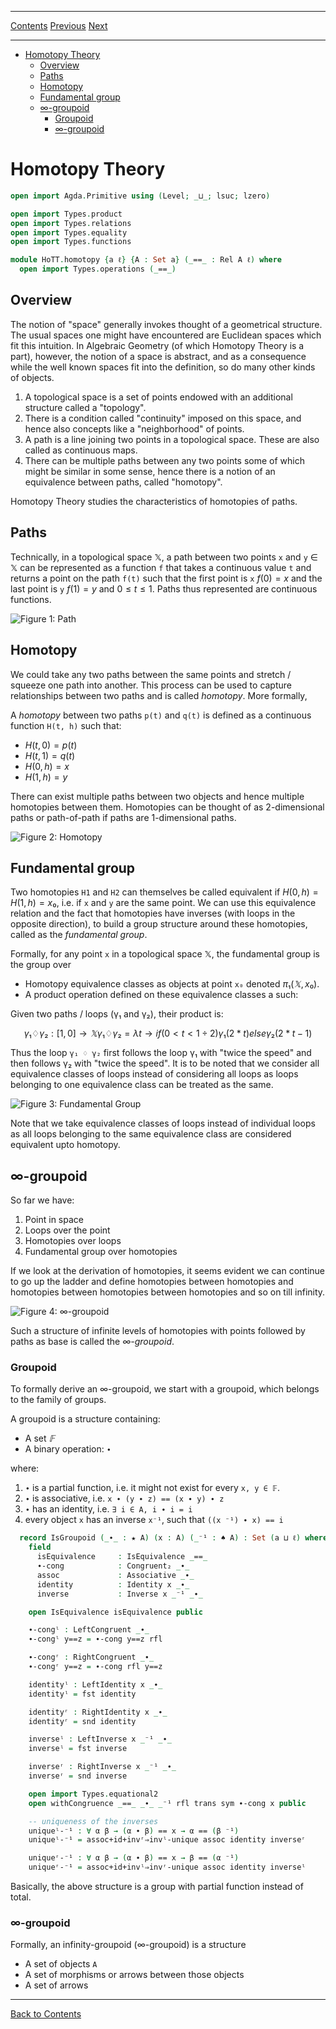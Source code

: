 ****
[Contents](contents.html)
[Previous](HoTT.introduction.html)
[Next](HoTT.paths.html)

<!-- START doctoc generated TOC please keep comment here to allow auto update -->
<!-- DON'T EDIT THIS SECTION, INSTEAD RE-RUN doctoc TO UPDATE -->
****

- [Homotopy Theory](#homotopy-theory)
  - [Overview](#overview)
  - [Paths](#paths)
  - [Homotopy](#homotopy)
  - [Fundamental group](#fundamental-group)
  - [∞-groupoid](#%E2%88%9E-groupoid)
    - [Groupoid](#groupoid)
    - [∞-groupoid](#%E2%88%9E-groupoid-1)

<!-- END doctoc generated TOC please keep comment here to allow auto update -->

# Homotopy Theory


```agda
open import Agda.Primitive using (Level; _⊔_; lsuc; lzero)

open import Types.product
open import Types.relations
open import Types.equality
open import Types.functions

module HoTT.homotopy {a ℓ} {A : Set a} (_==_ : Rel A ℓ) where
  open import Types.operations (_==_)
```

## Overview

The notion of "space" generally invokes thought of a geometrical structure. The usual spaces one might have encountered are Euclidean spaces which fit this intuition. In Algebraic Geometry (of which Homotopy Theory is a part), however, the notion of a space is abstract, and as a consequence while the well known spaces fit into the definition, so do many other kinds of objects.

1. A topological space is a set of points endowed with an additional structure called a "topology".
2. There is a condition called "continuity" imposed on this space, and hence also concepts like a "neighborhood" of points.
3. A path is a line joining two points in a topological space. These are also called as continuous maps.
4. There can be multiple paths between any two points some of which might be similar in some sense, hence there is a notion of an equivalence between paths, called "homotopy".

Homotopy Theory studies the characteristics of homotopies of paths.

## Paths

Technically, in a topological space 𝕏, a path between two points `x` and `y` ∈ 𝕏 can be represented as a function `f` that takes a continuous value `t` and returns a point on the path `f(t)` such that the first point is `x` $f(0) = x$ and the last point is `y` $f(1) = y$ and $0 ≤ t ≤ 1$. Paths thus represented are continuous functions.

![Figure 1: Path](/artwork/pathType.png)

## Homotopy

We could take any two paths between the same points and stretch / squeeze one path into another. This process can be used to capture relationships between two paths and is called _homotopy_. More formally,

A _homotopy_ between two paths `p(t)` and `q(t)` is defined as a continuous function `H(t, h)` such that:

- $H(t, 0) = p(t)$
- $H(t, 1) = q(t)$
- $H(0, h) = x$
- $H(1, h) = y$

There can exist multiple paths between two objects and hence multiple homotopies between them. Homotopies can be thought of as 2-dimensional paths or path-of-path if paths are 1-dimensional paths.

![Figure 2: Homotopy](/artwork/homotopy.png)

## Fundamental group

Two homotopies `H1` and `H2` can themselves be called equivalent if $H(0, h) = H(1, h) = x₀$, i.e. if `x` and `y` are the same point. We can use this equivalence relation and the fact that homotopies have inverses (with loops in the opposite direction), to build a group structure around these homotopies, called as the _fundamental group_.

Formally, for any point `x` in a topological space 𝕏, the fundamental group is the group over
- Homotopy equivalence classes as objects at point `x₀` denoted $π₁(𝕏, x₀)$.
- A product operation defined on these equivalence classes a such:

Given two paths / loops (γ₁ and γ₂), their product is:

```math
γ₁ ♢ γ₂ : [1,0] → 𝕏
γ₁ ♢ γ₂ = λ t → if (0 < t < 1÷2) γ₁ (2 * t) else  γ₂ (2 * t - 1)
```

Thus the loop `γ₁ ♢ γ₂` first follows the loop γ₁ with "twice the speed" and then follows γ₂ with "twice the speed". It is to be noted that we consider all equivalence classes of loops instead of considering all loops as loops belonging to one equivalence class can be treated as the same.

![Figure 3: Fundamental Group](/artwork/fundamental_group.png)

Note that we take equivalence classes of loops instead of individual loops as all loops belonging to the same equivalence class are considered equivalent upto homotopy.

## ∞-groupoid

So far we have:

1. Point in space
2. Loops over the point
3. Homotopies over loops
4. Fundamental group over homotopies

If we look at the derivation of homotopies, it seems evident we can continue to go up the ladder and define homotopies between homotopies and homotopies between homotopies between homotopies and so on till infinity.

![Figure 4: ∞-groupoid](/artwork/infty_groupoid.png)

Such a structure of infinite levels of homotopies with points followed by paths as base is called the _∞-groupoid_.

### Groupoid

To formally derive an ∞-groupoid, we start with a groupoid, which belongs to the family of groups.

A groupoid is a structure containing:

- A set $𝔽$
- A binary operation: `∙`

where:

1. `∙` is a partial function, i.e. it might not exist for every `x, y ∈ 𝔽`.
2. `∙` is associative, i.e. `x ∙ (y ∙ z) == (x ∙ y) ∙ z`
3. `∙` has an identity, i.e. `∃ i ∈ A, i ∙ i = i`
4. every object `x` has an inverse `x⁻¹`, such that `((x ⁻¹) ∙ x) == i`

```agda
  record IsGroupoid (_∙_ : ★ A) (x : A) (_⁻¹ : ♠ A) : Set (a ⊔ ℓ) where
    field
      isEquivalence     : IsEquivalence _==_
      ∙-cong            : Congruent₂ _∙_
      assoc             : Associative _∙_
      identity          : Identity x _∙_
      inverse           : Inverse x _⁻¹ _∙_

    open IsEquivalence isEquivalence public

    ∙-congˡ : LeftCongruent _∙_
    ∙-congˡ y==z = ∙-cong y==z rfl

    ∙-congʳ : RightCongruent _∙_
    ∙-congʳ y==z = ∙-cong rfl y==z

    identityˡ : LeftIdentity x _∙_
    identityˡ = fst identity

    identityʳ : RightIdentity x _∙_
    identityʳ = snd identity

    inverseˡ : LeftInverse x _⁻¹ _∙_
    inverseˡ = fst inverse

    inverseʳ : RightInverse x _⁻¹ _∙_
    inverseʳ = snd inverse

    open import Types.equational2
    open withCongruence _==_ _∙_ _⁻¹ rfl trans sym ∙-cong x public

    -- uniqueness of the inverses
    uniqueˡ-⁻¹ : ∀ α β → (α ∙ β) == x → α == (β ⁻¹)
    uniqueˡ-⁻¹ = assoc+id+invʳ⇒invˡ-unique assoc identity inverseʳ

    uniqueʳ-⁻¹ : ∀ α β → (α ∙ β) == x → β == (α ⁻¹)
    uniqueʳ-⁻¹ = assoc+id+invˡ⇒invʳ-unique assoc identity inverseˡ
```

Basically, the above structure is a group with partial function instead of total.

### ∞-groupoid

Formally, an infinity-groupoid (∞-groupoid) is a structure

- A set of objects `A`
- A set of morphisms or arrows between those objects
- A set of arrows



****
[Back to Contents](./contents.html)

